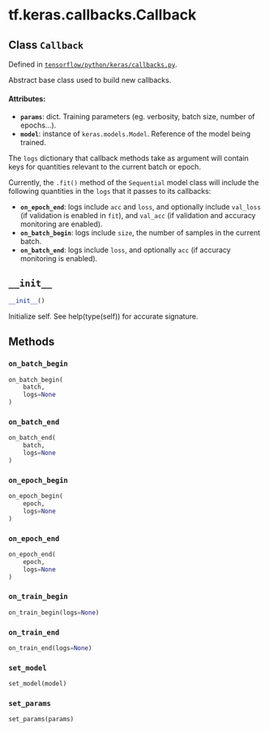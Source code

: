 <div itemscope itemtype="http://developers.google.com/ReferenceObject">
<meta itemprop="name" content="tf.keras.callbacks.Callback" />
<meta itemprop="path" content="Stable" />
<meta itemprop="property" content="__init__"/>
<meta itemprop="property" content="on_batch_begin"/>
<meta itemprop="property" content="on_batch_end"/>
<meta itemprop="property" content="on_epoch_begin"/>
<meta itemprop="property" content="on_epoch_end"/>
<meta itemprop="property" content="on_train_begin"/>
<meta itemprop="property" content="on_train_end"/>
<meta itemprop="property" content="set_model"/>
<meta itemprop="property" content="set_params"/>
</div>

# tf.keras.callbacks.Callback

## Class `Callback`





Defined in [`tensorflow/python/keras/callbacks.py`](/code/stable/tensorflow/python/keras/callbacks.py).

Abstract base class used to build new callbacks.

#### Attributes:

* <b>`params`</b>: dict. Training parameters
        (eg. verbosity, batch size, number of epochs...).
* <b>`model`</b>: instance of `keras.models.Model`.
        Reference of the model being trained.

The `logs` dictionary that callback methods
take as argument will contain keys for quantities relevant to
the current batch or epoch.

Currently, the `.fit()` method of the `Sequential` model class
will include the following quantities in the `logs` that
it passes to its callbacks:

* <b>`on_epoch_end`</b>: logs include `acc` and `loss`, and
        optionally include `val_loss`
        (if validation is enabled in `fit`), and `val_acc`
        (if validation and accuracy monitoring are enabled).
* <b>`on_batch_begin`</b>: logs include `size`,
        the number of samples in the current batch.
* <b>`on_batch_end`</b>: logs include `loss`, and optionally `acc`
        (if accuracy monitoring is enabled).

<h2 id="__init__"><code>__init__</code></h2>

``` python
__init__()
```

Initialize self.  See help(type(self)) for accurate signature.



## Methods

<h3 id="on_batch_begin"><code>on_batch_begin</code></h3>

``` python
on_batch_begin(
    batch,
    logs=None
)
```



<h3 id="on_batch_end"><code>on_batch_end</code></h3>

``` python
on_batch_end(
    batch,
    logs=None
)
```



<h3 id="on_epoch_begin"><code>on_epoch_begin</code></h3>

``` python
on_epoch_begin(
    epoch,
    logs=None
)
```



<h3 id="on_epoch_end"><code>on_epoch_end</code></h3>

``` python
on_epoch_end(
    epoch,
    logs=None
)
```



<h3 id="on_train_begin"><code>on_train_begin</code></h3>

``` python
on_train_begin(logs=None)
```



<h3 id="on_train_end"><code>on_train_end</code></h3>

``` python
on_train_end(logs=None)
```



<h3 id="set_model"><code>set_model</code></h3>

``` python
set_model(model)
```



<h3 id="set_params"><code>set_params</code></h3>

``` python
set_params(params)
```





